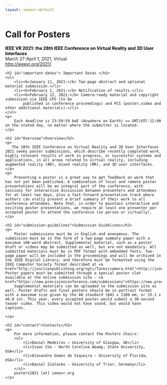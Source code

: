 ```yaml
---
layout: ieeevr-default
---
```


<div>
    <h1 id="cfp-posters"> Call for Posters</h1>
    <p>
        <strong style="color: black">IEEE VR 2021: the 28th IEEE Conference on Virtual Reality and 3D User Interfaces</strong><br /> March 27-April 1, 2021, Virtual
        <br />
        <a href="http://ieeevr.org/2021/">http://ieeevr.org/2021/</a>
    </p>

    <h2 id="important-dates"> Important Dates </h2>
    <ul>
        <li><b>January 11, 2021:</b> Two-page abstract and optional material submission.</li>
        <li><b>February 1, 2021:</b> Notification of results.</li>
        <li><b>February 12, 2021:</b> Camera-ready material and copyright submission via IEEE CPS (to be
            published in conference proceedings) and PCS (poster,video and other additional materials).</li>
    </ul>
    <p>
        Each deadline is 23:59:59 AoE (Anywhere on Earth) == GMT/UTC-12:00 on the stated day, no matter where the submitter is located.
    </p>
    
    <h2 id="Overview">Overview</h2>
    <p>
       The 28th IEEE Conference on Virtual Reality and 3D User Interfaces 2021 seeks poster submissions, which describe recently completed work, highly relevant results of work in progress, or successful systems and applications, in all areas related to virtual reality, including augmented reality (AR), mixed reality (MR), and 3D user interfaces.
    </p>
    <p>
        Presenting a poster is a great way to get feedback on work that has not yet been published. A combination of local and remote poster presentations will be an integral part of the conference, with sessions for interactive discussion between presenters and attendees for at least two days, plus a fast-forward presentation track where authors can orally present a brief summary of their work to all conference attendees. Note that, in order to maintain interactive and exciting poster presentations, we require at least one presenter per accepted poster to attend the conference (in person or virtually).
    </p>
    
    <h2 id="submission-guidelines">Submission Guidelines</h2>
    <p>
        Poster submissions must be in English and anonymous. The submission must be in the form of a two-page summary paper with a maximum 100-word abstract. Supplemental material, such as a poster draft or videos may be submitted as well, but are not mandatory. All submitted materials must be in PDF format with embedded fonts. Two-page paper will be included in the proceedings and will be archived in the IEEE Digital Library, and therefore must be formatted using the IEEE Computer Society format described at <a href="http://junctionpublishing.org/vgtc/Tasks/camera.html">http://junctionpublishing.org/vgtc/Tasks/camera.html</a>. Poster papers must be submitted through a special poster slot available at the online submission site - <a href="https://new.precisionconference.com/submissions">https://new.precisionconference.com/submissions</a>. 
        Supplemental materials can be uploaded to the submission site as well. Poster drafts and final posters should be in portrait format with a maximum size given by the A0 standard (841 x 1189 mm; or 33.1 x 46.8 in). This year, every accepted poster would submit a 30-second teaser video. This video would not have sound, but would have captions.

    </p>
    
    <h2 id="contact">Contacts</h2>
    <p>
        For more information, please contact the Posters Chairs:
        <ul>
            <li>Daniel Medeiros ‒ University of Glasgow, UK</li>
            <li>Isaac Cho - North Carolina A&amp; State University, USA</li>
            <li>Alexandre Gomes de Siqueira ‒ University of Florida, USA</li>
            <li>Daniel Zielasko - University of Trier, Germany</li>
        </ul>
        posters2021 [at] ieeevr.org
    </p>



</div>
